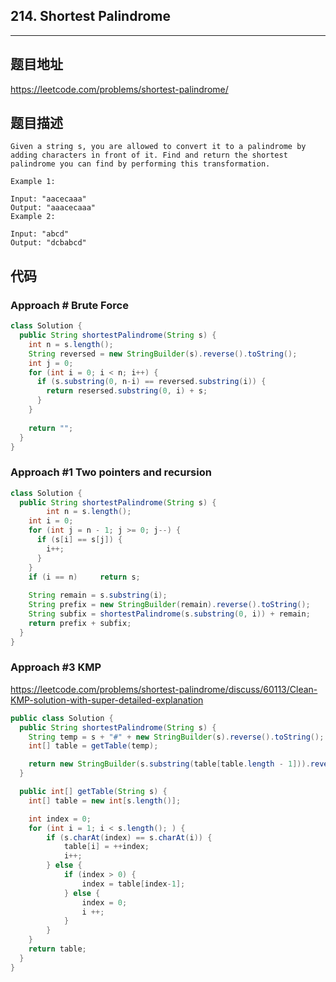 ## 214. Shortest Palindrome

----
## 题目地址

https://leetcode.com/problems/shortest-palindrome/

## 题目描述
```
Given a string s, you are allowed to convert it to a palindrome by adding characters in front of it. Find and return the shortest palindrome you can find by performing this transformation.

Example 1:

Input: "aacecaaa"
Output: "aaacecaaa"
Example 2:

Input: "abcd"
Output: "dcbabcd"
```

## 代码

### Approach # Brute Force

```java
class Solution {
  public String shortestPalindrome(String s) {
    int n = s.length();
    String reversed = new StringBuilder(s).reverse().toString();
    int j = 0;
    for (int i = 0; i < n; i++) {
      if (s.substring(0, n-i) == reversed.substring(i)) {
        return resersed.substring(0, i) + s;
      }
    }
    
    return "";
  }
}
```

### Approach #1 Two pointers and recursion

```java
class Solution {
  public String shortestPalindrome(String s) {
		int n = s.length();
    int i = 0;
    for (int j = n - 1; j >= 0; j--) {
      if (s[i] == s[j]) {
        i++;
      }
    }
    if (i == n) 	return s;
    
    String remain = s.substring(i);
    String prefix = new StringBuilder(remain).reverse().toString();
    String subfix = shortestPalindrome(s.substring(0, i)) + remain;
    return prefix + subfix;
  }
}
```

### Approach #3 KMP

https://leetcode.com/problems/shortest-palindrome/discuss/60113/Clean-KMP-solution-with-super-detailed-explanation

```JAVA
public class Solution {
  public String shortestPalindrome(String s) {
    String temp = s + "#" + new StringBuilder(s).reverse().toString();
    int[] table = getTable(temp);

    return new StringBuilder(s.substring(table[table.length - 1])).reverse().toString() + s;
  }

  public int[] getTable(String s) {
    int[] table = new int[s.length()];

    int index = 0;
    for (int i = 1; i < s.length(); ) {
        if (s.charAt(index) == s.charAt(i)) {
            table[i] = ++index;
            i++;
        } else {
            if (index > 0) {
                index = table[index-1];
            } else {
                index = 0;
                i ++;
            }
        }
    }
    return table;
  }
}
```















